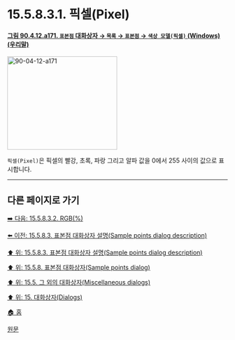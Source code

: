 # 15.5.8.3.1. 픽셀(Pixel)

<a id="90-04-12-a171"></a>

#### [그림 90.4.12.a171. `표본점` 대화상자 → `목록` → `표본점` → `색상 모델(픽셀)` (Windows) (우리말)](./90-04-0012-sample_points.md#90-04-12-a171)
<img width="251" height="213" alt="90-04-12-a171" src="https://github.com/user-attachments/assets/18ea6321-6d40-465a-816d-6d61662300ac" />

`픽셀(Pixel)`은 픽셀의 빨강, 초록, 파랑 그리고 알파 값을 0에서 255 사이의 값으로 표시합니다.

***

## 다른 페이지로 가기

[➡️ 다음: 15.5.8.3.2. RGB(%)](./15-05-08-03-02-rgb_percentage.md)

[⬅️ 이전: 15.5.8.3. 표본점 대화상자 설명(Sample points dialog description)](./15-05-08-03-00-sample_points_dialog_description.md)

[⬆️ 위: 15.5.8.3. 표본점 대화상자 설명(Sample points dialog description)](./15-05-08-03-00-sample_points_dialog_description.md)

[⬆️ 위: 15.5.8. 표본점 대화상자(Sample points dialog)](./15-05-08-00-sample-points-dialog.md)

[⬆️ 위: 15.5. 그 외의 대화상자(Miscellaneous dialogs)](./15-05-00-miscellaneous-dialogs.md)

[⬆️ 위: 15. 대화상자(Dialogs)](./15-00-dialogs.md)

[🏠 홈](./00-home.md)

[원문](https://docs.gimp.org/2.10/ko/gimp-sample-point-dialog.html#idm22128)